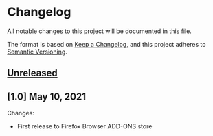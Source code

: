 # Changelog
All notable changes to this project will be documented in this file.

The format is based on [Keep a Changelog](https://keepachangelog.com/en/1.0.0/),
and this project adheres to [Semantic Versioning](https://semver.org/spec/v2.0.0.html).

## [Unreleased]

## [1.0] May 10, 2021

Changes:

- First release to Firefox Browser ADD-ONS store

[Unreleased]: https://github.com/Wilbird/clickToPrivate/compare/v1.0...HEAD
[1.0.0]: https://github.com/Wilbird/clickToPrivate/releases/tag/v1.0